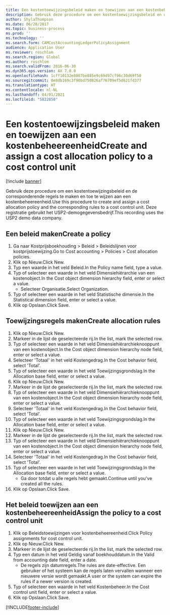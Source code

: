 ```yaml
---
title: Een kostentoewijzingsbeleid maken en toewijzen aan een kostenbeheereenheid
description: Gebruik deze procedure om een kostentoewijzingsbeleid en de corresponderende regels te maken en toe te wijzen aan een kostenbeheereenheid.
author: ShylaThompson
ms.date: 06/28/2017
ms.topic: business-process
ms.prod: ''
ms.technology: ''
ms.search.form: CAMCostAccountingLedgerPolicyAssignment
audience: Application User
ms.reviewer: roschlom
ms.search.region: Global
ms.author: roschlom
ms.search.validFrom: 2016-06-30
ms.dyn365.ops.version: AX 7.0.0
ms.openlocfilehash: 1cff10132e8007be885e9c69d97cf96c30d69f50
ms.sourcegitcommit: 0e8db169c3f90bd750826af76709ef5d621fd377
ms.translationtype: HT
ms.contentlocale: nl-NL
ms.lasthandoff: 04/01/2021
ms.locfileid: "5822850"
---
```

# <a name="create-and-assign-a-cost-allocation-policy-to-a-cost-control-unit"></a><span data-ttu-id="b693b-103">Een kostentoewijzingsbeleid maken en toewijzen aan een kostenbeheereenheid</span><span class="sxs-lookup"><span data-stu-id="b693b-103">Create and assign a cost allocation policy to a cost control unit</span></span>

[!include [banner](../../includes/banner.md)]

<span data-ttu-id="b693b-104">Gebruik deze procedure om een kostentoewijzingsbeleid en de corresponderende regels te maken en toe te wijzen aan een kostenbeheereenheid.</span><span class="sxs-lookup"><span data-stu-id="b693b-104">Use this procedure to create and assign a cost allocation policy and the corresponding rules to a cost control unit.</span></span> <span data-ttu-id="b693b-105">Deze registratie gebruikt het USP2-demogegevensbedrijf.</span><span class="sxs-lookup"><span data-stu-id="b693b-105">This recording uses the USP2 demo data company.</span></span>


## <a name="create-a-policy"></a><span data-ttu-id="b693b-106">Een beleid maken</span><span class="sxs-lookup"><span data-stu-id="b693b-106">Create a policy</span></span>
1. <span data-ttu-id="b693b-107">Ga naar Kostprijsboekhouding > Beleid > Beleidslijnen voor kostprijstoewijzing.</span><span class="sxs-lookup"><span data-stu-id="b693b-107">Go to Cost accounting > Policies > Cost allocation policies.</span></span>
2. <span data-ttu-id="b693b-108">Klik op Nieuw.</span><span class="sxs-lookup"><span data-stu-id="b693b-108">Click New.</span></span>
3. <span data-ttu-id="b693b-109">Typ een waarde in het veld Beleid.</span><span class="sxs-lookup"><span data-stu-id="b693b-109">In the Policy name field, type a value.</span></span>
4. <span data-ttu-id="b693b-110">Typ of selecteer een waarde in het veld Dimensiehiërarchie van een kostenobject.</span><span class="sxs-lookup"><span data-stu-id="b693b-110">In the Cost object dimension hierarchy field, enter or select a value.</span></span>
    * <span data-ttu-id="b693b-111">Selecteer Organisatie.</span><span class="sxs-lookup"><span data-stu-id="b693b-111">Select Organization.</span></span>  
5. <span data-ttu-id="b693b-112">Typ of selecteer een waarde in het veld Statistische dimensie.</span><span class="sxs-lookup"><span data-stu-id="b693b-112">In the Statistical dimension field, enter or select a value.</span></span>
6. <span data-ttu-id="b693b-113">Klik op Opslaan.</span><span class="sxs-lookup"><span data-stu-id="b693b-113">Click Save.</span></span>

## <a name="create-allocation-rules"></a><span data-ttu-id="b693b-114">Toewijzingsregels maken</span><span class="sxs-lookup"><span data-stu-id="b693b-114">Create allocation rules</span></span>
1. <span data-ttu-id="b693b-115">Klik op Nieuw.</span><span class="sxs-lookup"><span data-stu-id="b693b-115">Click New.</span></span>
2. <span data-ttu-id="b693b-116">Markeer in de lijst de geselecteerde rij.</span><span class="sxs-lookup"><span data-stu-id="b693b-116">In the list, mark the selected row.</span></span>
3. <span data-ttu-id="b693b-117">Typ of selecteer een waarde in het veld Dimensiehiërarchieknooppunt van een kostenobject.</span><span class="sxs-lookup"><span data-stu-id="b693b-117">In the Cost object dimension hierarchy node field, enter or select a value.</span></span>
4. <span data-ttu-id="b693b-118">Selecteer 'Totaal' in het veld Kostengedrag.</span><span class="sxs-lookup"><span data-stu-id="b693b-118">In the Cost behavior field, select 'Total'.</span></span>
5. <span data-ttu-id="b693b-119">Typ of selecteer een waarde in het veld Toewijzingsgrondslag.</span><span class="sxs-lookup"><span data-stu-id="b693b-119">In the Allocation base field, enter or select a value.</span></span>
6. <span data-ttu-id="b693b-120">Klik op Nieuw.</span><span class="sxs-lookup"><span data-stu-id="b693b-120">Click New.</span></span>
7. <span data-ttu-id="b693b-121">Markeer in de lijst de geselecteerde rij.</span><span class="sxs-lookup"><span data-stu-id="b693b-121">In the list, mark the selected row.</span></span>
8. <span data-ttu-id="b693b-122">Typ of selecteer een waarde in het veld Dimensiehiërarchieknooppunt van een kostenobject.</span><span class="sxs-lookup"><span data-stu-id="b693b-122">In the Cost object dimension hierarchy node field, enter or select a value.</span></span>
9. <span data-ttu-id="b693b-123">Selecteer 'Totaal' in het veld Kostengedrag.</span><span class="sxs-lookup"><span data-stu-id="b693b-123">In the Cost behavior field, select 'Total'.</span></span>
10. <span data-ttu-id="b693b-124">Typ of selecteer een waarde in het veld Toewijzingsgrondslag.</span><span class="sxs-lookup"><span data-stu-id="b693b-124">In the Allocation base field, enter or select a value.</span></span>
11. <span data-ttu-id="b693b-125">Klik op Nieuw.</span><span class="sxs-lookup"><span data-stu-id="b693b-125">Click New.</span></span>
12. <span data-ttu-id="b693b-126">Markeer in de lijst de geselecteerde rij.</span><span class="sxs-lookup"><span data-stu-id="b693b-126">In the list, mark the selected row.</span></span>
13. <span data-ttu-id="b693b-127">Typ of selecteer een waarde in het veld Dimensiehiërarchieknooppunt van een kostenobject.</span><span class="sxs-lookup"><span data-stu-id="b693b-127">In the Cost object dimension hierarchy node field, enter or select a value.</span></span>
14. <span data-ttu-id="b693b-128">Selecteer 'Totaal' in het veld Kostengedrag.</span><span class="sxs-lookup"><span data-stu-id="b693b-128">In the Cost behavior field, select 'Total'.</span></span>
15. <span data-ttu-id="b693b-129">Typ of selecteer een waarde in het veld Toewijzingsgrondslag.</span><span class="sxs-lookup"><span data-stu-id="b693b-129">In the Allocation base field, enter or select a value.</span></span>
    * <span data-ttu-id="b693b-130">Ga door totdat u alle regels hebt gemaakt.</span><span class="sxs-lookup"><span data-stu-id="b693b-130">Continue until you've created all the rules.</span></span>  
16. <span data-ttu-id="b693b-131">Klik op Opslaan.</span><span class="sxs-lookup"><span data-stu-id="b693b-131">Click Save.</span></span>

## <a name="assign-the-policy-to-a-cost-control-unit"></a><span data-ttu-id="b693b-132">Het beleid toewijzen aan een kostenbeheereenheid</span><span class="sxs-lookup"><span data-stu-id="b693b-132">Assign the policy to a cost control unit</span></span>
1. <span data-ttu-id="b693b-133">Klik op Beleidstoewijzingen voor kostenbeheereenheid.</span><span class="sxs-lookup"><span data-stu-id="b693b-133">Click Policy assignments for cost control unit.</span></span>
2. <span data-ttu-id="b693b-134">Klik op Nieuw.</span><span class="sxs-lookup"><span data-stu-id="b693b-134">Click New.</span></span>
3. <span data-ttu-id="b693b-135">Markeer in de lijst de geselecteerde rij.</span><span class="sxs-lookup"><span data-stu-id="b693b-135">In the list, mark the selected row.</span></span>
4. <span data-ttu-id="b693b-136">Typ een datum in het veld Geldig vanaf boekhouddatum.</span><span class="sxs-lookup"><span data-stu-id="b693b-136">In the Valid from accounting date field, enter a date.</span></span>
    * <span data-ttu-id="b693b-137">De regels zijn datumregels.</span><span class="sxs-lookup"><span data-stu-id="b693b-137">The rules are date-effective.</span></span> <span data-ttu-id="b693b-138">Een gebruiker of het systeem kan de regels laten vervallen wanneer een nieuwere versie wordt gemaakt.</span><span class="sxs-lookup"><span data-stu-id="b693b-138">A user or the system can expire the rules if a newer version is created.</span></span>  
5. <span data-ttu-id="b693b-139">Typ of selecteer een waarde in het veld Kostenbeheer.</span><span class="sxs-lookup"><span data-stu-id="b693b-139">In the Cost control unit field, enter or select a value.</span></span>
6. <span data-ttu-id="b693b-140">Klik op Opslaan.</span><span class="sxs-lookup"><span data-stu-id="b693b-140">Click Save.</span></span>



[!INCLUDE[footer-include](../../../includes/footer-banner.md)]